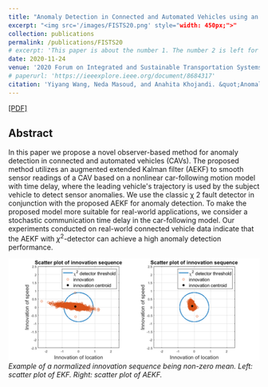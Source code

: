 ```yaml
---
title: "Anomaly Detection in Connected and Automated Vehicles using an Augmented State Formulation"
excerpt: "<img src='/images/FISTS20.png' style="width: 450px;">"
collection: publications
permalink: /publications/FISTS20
# excerpt: 'This paper is about the number 1. The number 2 is left for future work.'
date: 2020-11-24
venue: '2020 Forum on Integrated and Sustainable Transportation Systems (FISTS), pp. 156-161. IEEE, 2020.'
# paperurl: 'https://ieeexplore.ieee.org/document/8684317'
citation: 'Yiyang Wang, Neda Masoud, and Anahita Khojandi. &quot;Anomaly Detection in Connected and Automated Vehicles using an Augmented State Formulation.&quot; <i>In 2020 Forum on Integrated and Sustainable Transportation Systems (FISTS), pp. 156-161. IEEE, 2020.</i>'
---
```


[[PDF]](https://arxiv.org/pdf/2004.09496.pdf)

## Abstract
In this paper we propose a novel observer-based method for anomaly detection in connected and automated vehicles (CAVs). The proposed method utilizes an augmented extended Kalman filter (AEKF) to smooth sensor readings of a CAV based on a nonlinear car-following motion model with time delay, where the leading vehicle's trajectory is used by the subject vehicle to detect sensor anomalies. We use the classic χ 2 fault detector in conjunction with the proposed AEKF for anomaly detection. To make the proposed model more suitable for real-world applications, we consider a stochastic communication time delay in the car-following model. Our experiments conducted on real-world connected vehicle data indicate that the AEKF with $\chi^2$-detector can achieve a high anomaly detection performance.

![](/images/FISTS20.png)
<br/><i>Example of a normalized innovation sequence being non-zero mean. Left: scatter plot of EKF. Right: scatter plot of AEKF.</i>